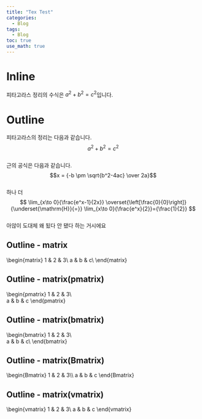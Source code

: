 ```yaml
---
title: "Tex Test"
categories:
  - Blog
tags:
  - Blog
toc: true
use_math: true
---
```


# Inline
피타고라스 정리의 수식은 $a^2+b^2=c^2$입니다.

# Outline
피타고라스의 정리는 다음과 같습니다.  
$$a^2+b^2=c^2$$  
근의 공식은 다음과 같습니다.  
$$x = {-b \pm \sqrt{b^2-4ac} \over 2a}$$  
하나 더  
$$
\lim_{x\to 0}{\frac{e^x-1}{2x}}
\overset{\left[\frac{0}{0}\right]}{\underset{\mathrm{H}}{=}}
\lim_{x\to 0}{\frac{e^x}{2}}={\frac{1}{2}}
$$  
아않이 도대체 왜 됬다 안 됐다 하는 거시에요

## Outline - matrix
\begin{matrix}
1 & 2 & 3\\
a & b & c\\
\end{matrix}

## Outline - matrix(pmatrix)
\begin{pmatrix}
1 & 2 & 3\\  
a & b & c
\end{pmatrix}

## Outline - matrix(bmatrix)
\begin{bmatrix}
1 & 2 & 3\\  
a & b & c\\
\end{bmatrix}

## Outline - matrix(Bmatrix)
\begin{Bmatrix}
1 & 2 & 3\\\\
a & b & c
\end{Bmatrix}

## Outline - matrix(vmatrix)
\begin{vmatrix}
1 & 2 & 3\\
a & b & c
\end{vmatrix}